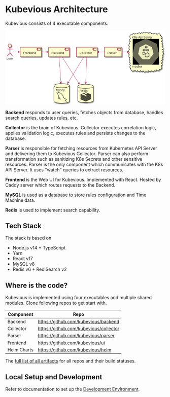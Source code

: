 # Kubevious Architecture

Kubevious consists of 4 executable components. 

![Kubevious High-Level Architecture](https://github.com/kubevious/kubevious/blob/main/diagrams/high-level-architecture.png)

**Backend** responds to user queries, fetches objects from database, handles search queries, updates rules, etc.

**Collector** is the brain of Kubevious. Collector executes correlation logic, applies validation logic, executes rules and persists changes to the database.

**Parser** is responsible for fetching resources from Kubernetes API Server and delivering them to Kubevious Collector. Parser can also perform transformation such as sanitizing K8s Secrets and other sensitive resources. Parser is the only component which communicates with the K8s API Server. It uses "watch" queries to extract resources. 

**Frontend** is the Web UI for Kubevious. Implemented with React. Hosted by Caddy server which routes requests to the Backend.

**MySQL** is used as a database to store rules configuration and Time Machine data.

**Redis** is used to implement search capability.

## Tech Stack
The stack is based on
- Node.js v14 + TypeScript
- Yarn
- React v17
- MySQL v8
- Redis v6 + RediSearch v2

## Where is the code? 

Kubevious is implemented using four executables and multiple shared modules. Clone following repos to get start with.

| Component   | Repo                                   |
| ----------- | -------------------------------------- |
| Backend     | https://github.com/kubevious/backend   |
| Collector   | https://github.com/kubevious/collector |
| Parser      | https://github.com/kubevious/parser    |
| Frontend    | https://github.com/kubevious/ui        |
| Helm Charts | https://github.com/kubevious/helm      |

The [full list of all artifacts](ARTIFACTS.md) for all repos and their build statuses.

## Local Setup and Development 
Refer to documentation to set up the [Development Environment](DEVELOPMENT.md).
